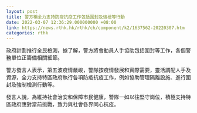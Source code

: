 ```yaml
---
layout: post
title: 警方稱全力支持防疫抗疫工作包括圍封及強檢等行動
date: 2022-03-07 12:36:29.000000000 +08:00
link: https://news.rthk.hk/rthk/ch/component/k2/1637562-20220307.htm
categories: rthk
---
```


政府計劃推行全民檢測，據了解，警方將會動員人手協助包括圍封等工作，各個警務單位正籌備相關細節。

警方發言人表示，第五波疫情嚴峻，警隊按疫情發展和實際需要，靈活調配人手及資源，全力支持特區政府執行各項防疫抗疫工作，例如協助管理隔離設施、進行圍封及強制檢測行動等。

發言人說，為維持社會治安和保障市民健康，警隊一如以往堅守崗位，積極支持特區政府應對當前挑戰，致力與社會各界同心抗疫。

